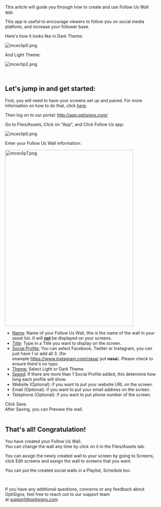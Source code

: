 <p>This article will guide you through how to create and use Follow Us Wall app.</p>
<p>This app is useful to encourage viewers to follow you on social media platform, and increase your follower base.</p>
<p>Here's how it looks like in Dark Theme:</p>
<p><img src="https://support.optisigns.com/hc/article_attachments/360076703993" alt="mceclip0.png"></p>
<p>And Light Theme:</p>
<p><img src="https://support.optisigns.com/hc/article_attachments/360076704013" alt="mceclip2.png"></p>
<p> </p>
<h2 id="h_01HPYC6QBC17YWCZP5S49PCHWJ" class="rich-content-viewer_headerTwo__3f-vr rich-content-viewer_elementSpacing__208Ie blog-post-title-font _3aQMT _2J4pr css-x4x4qs rich-content-viewer_left__2p1aK _158eo _3_7DB"><strong>Let's jump in and get started:</strong></h2>
<p class="rich-content-viewer_text__XzvDs rich-content-viewer_elementSpacing__208Ie _3_7DB blog-post-text-font blog-post-text-color rich-content-viewer_left__2p1aK _158eo _3_7DB">First, you will need to have your screens set up and paired. For more information on how to do that, click <a class="link-viewer_link__2qJYG blog-link-hashtag-color y_1_u" href="https://www.optisigns.com/blog/how-to-set-up-digital-signs-with-optisigns-and-amazon-fire-tv" target="_blank" rel="noopener noreferrer">here</a>.</p>
<p class="rich-content-viewer_text__XzvDs rich-content-viewer_elementSpacing__208Ie _3_7DB blog-post-text-font blog-post-text-color rich-content-viewer_left__2p1aK _158eo _3_7DB">Then log on to our portal: <a class="link-viewer_link__2qJYG blog-link-hashtag-color y_1_u" href="http://app.optisigns.com/" target="_top" rel="noreferrer">http://app.optisigns.com/</a></p>
<p class="rich-content-viewer_text__XzvDs rich-content-viewer_elementSpacing__208Ie _3_7DB blog-post-text-font blog-post-text-color rich-content-viewer_left__2p1aK _158eo _3_7DB">Go to Files/Assets, Click on "App", and Click Follow Us app:</p>
<div class="rich-content-viewer_pluginContainerReadOnly__2CvYQ rich-content-viewer_alignCenter__Slk8p _3Q5gW rich-content-viewer_sizeContent__1hD8w">
<div class="image-viewer_imageContainer__1Lhwj _34hgV">
<div class="image-viewer_imageWrapper__xdJBZ"><img src="https://support.optisigns.com/hc/article_attachments/1500019182342" alt="mceclip0.png"></div>
</div>
</div>
<p class="rich-content-viewer_text__XzvDs rich-content-viewer_elementSpacing__208Ie _3_7DB blog-post-text-font blog-post-text-color rich-content-viewer_left__2p1aK _158eo _3_7DB">Enter your Follow Us Wall information:</p>
<div class="rich-content-viewer_pluginContainerReadOnly__2CvYQ rich-content-viewer_alignCenter__Slk8p _3Q5gW rich-content-viewer_sizeSmall__3Q43X _26shW">
<div class="image-viewer_imageContainer__1Lhwj _34hgV">
<div class="image-viewer_imageWrapper__xdJBZ wysiwyg-text-align-center"><img src="https://support.optisigns.com/hc/article_attachments/360076704093" alt="mceclip7.png" width="422" height="582"></div>
</div>
</div>
<ul>
<li class="rich-content-viewer_elementSpacing__208Ie">
<u>Name</u>: Name of your Follow Us Wall, this is the name of the wall in your asset list. It will <u><strong>not</strong></u> be displayed on your screens.</li>
<li class="rich-content-viewer_elementSpacing__208Ie">
<u>Title</u>: Type in a Title you want to display on the screen.</li>
<li class="rich-content-viewer_elementSpacing__208Ie">
<u>Social Profile:</u> You can select Facebook, Twitter or Instagram, you can just have 1 or add all 3. (for example <a href="https://www.instagram.com/nasa/">https://www.instagram.com/nasa/</a> put <strong>nasa</strong>). Please check to ensure there's no typo.</li>
<li class="rich-content-viewer_elementSpacing__208Ie">
<u>Theme:</u> Select Light or Dark Theme.</li>
<li class="rich-content-viewer_elementSpacing__208Ie">
<u>Speed</u>: If there are more than 1 Social Profile added, this determine how long each profile will show.</li>
<li>
<span class="wysiwyg-underline">Website</span> (Optional): if you want to put your website URL on the screen.</li>
<li>
<span class="wysiwyg-underline">Email</span> (Optional): if you want to put your email address on the screen.</li>
<li>
<span class="wysiwyg-underline">Telephone</span> (Optional): if you want to put phone number of the screen.</li>
</ul>
<div class="rich-content-viewer_text__XzvDs rich-content-viewer_elementSpacing__208Ie _3_7DB blog-post-text-font blog-post-text-color">Click Save.<br>After Saving, you can Preview the wall.<br><br>
</div>
<h2 id="h_01HPYC6QBDD5XM3DXEF9G09G38" class="rich-content-viewer_text__XzvDs rich-content-viewer_elementSpacing__208Ie _3_7DB blog-post-text-font blog-post-text-color rich-content-viewer_left__2p1aK _158eo _3_7DB"><strong>That's all! Congratulation!</strong></h2>
<p class="rich-content-viewer_text__XzvDs rich-content-viewer_elementSpacing__208Ie _3_7DB blog-post-text-font blog-post-text-color rich-content-viewer_left__2p1aK _158eo _3_7DB">You have created your Follow Us Wall.<br>You can change the wall any time by click on it in the Files/Assets tab. </p>
<p class="rich-content-viewer_text__XzvDs rich-content-viewer_elementSpacing__208Ie _3_7DB blog-post-text-font blog-post-text-color rich-content-viewer_left__2p1aK _158eo _3_7DB">You can assign the newly created wall to your screen by going to Screens, click Edit screens and assign the wall to screens that you want.</p>
<p class="rich-content-viewer_text__XzvDs rich-content-viewer_elementSpacing__208Ie _3_7DB blog-post-text-font blog-post-text-color rich-content-viewer_left__2p1aK _158eo _3_7DB">You can put the created social walls in a Playlist, Schedule too.</p>
<p class="rich-content-viewer_text__XzvDs rich-content-viewer_elementSpacing__208Ie _3_7DB blog-post-text-font blog-post-text-color rich-content-viewer_left__2p1aK _158eo _3_7DB"> </p>
<p>If you have any additional questions, concerns or any feedback about OptiSigns, feel free to reach out to our support team at <a href="mailto:support@optisigns.com" target="_self">support@optisigns.com</a> </p>